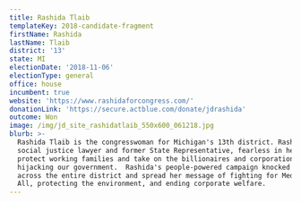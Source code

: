 ```yaml
---
title: Rashida Tlaib
templateKey: 2018-candidate-fragment
firstName: Rashida
lastName: Tlaib
district: '13'
state: MI
electionDate: '2018-11-06'
electionType: general
office: house
incumbent: true
website: 'https://www.rashidaforcongress.com/'
donationLink: 'https://secure.actblue.com/donate/jdrashida'
outcome: Won
image: /img/jd_site_rashidatlaib_550x600_061218.jpg
blurb: >-
  Rashida Tlaib is the congresswoman for Michigan's 13th district. Rashida is a
  social justice lawyer and former State Representative, fearless in her work to
  protect working families and take on the billionaires and corporations
  hijacking our government.  Rashida's people-powered campaign knocked doors
  across the entire district and spread her message of fighting for Medicare for
  All, protecting the environment, and ending corporate welfare.
---
```


